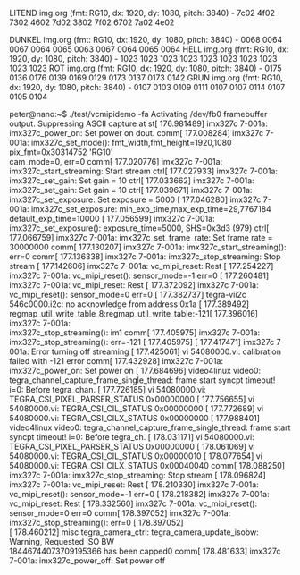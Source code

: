 LITEND img.org (fmt: RG10, dx: 1920, dy: 1080, pitch: 3840) - 7c02 4f02 7302 4602 7d02 3802 7f02 6702 7a02 4e02

DUNKEL img.org (fmt: RG10, dx: 1920, dy: 1080, pitch: 3840) - 0068 0064 0067 0064 0065 0063 0067 0064 0065 0064 
HELL   img.org (fmt: RG10, dx: 1920, dy: 1080, pitch: 3840) - 1023 1023 1023 1023 1023 1023 1023 1023 1023 1023 
ROT    img.org (fmt: RG10, dx: 1920, dy: 1080, pitch: 3840) - 0175 0136 0176 0139 0169 0129 0173 0137 0173 0142
GRUN   img.org (fmt: RG10, dx: 1920, dy: 1080, pitch: 3840) - 0107 0103 0109 0111 0107 0107 0114 0107 0105 0104 


peter@nano:~$ ./test/vcmipidemo -fa
Activating /dev/fb0 framebuffer output.
Suppressing ASCII capture at st[  176.981489] imx327c 7-001a: imx327c_power_on: Set power on dout.
comm[  177.008284] imx327c 7-001a: imx327c_set_mode(): fmt_width,fmt_height=1920,1080 pix_fmt=0x30314752 'RG10'   
                   cam_mode=0, err=0
comm[  177.020776] imx327c 7-001a: imx327c_start_streaming: Start stream
ctrl[  177.027933] imx327c 7-001a: imx327c_set_gain: Set gain = 10
ctrl[  177.033662] imx327c 7-001a: imx327c_set_gain: Set gain = 10
ctrl[  177.039671] imx327c 7-001a: imx327c_set_exposure: Set exposure = 5000
    [  177.046280] imx327c 7-001a: imx327c_set_exposure: min_exp_time,max_exp_time=29,7767184 
                   default_exp_time=10000
    [  177.056599] imx327c 7-001a: imx327c_set_exposure(): exposure_time=5000, SHS=0x3d3 (979)
ctrl[  177.066759] imx327c 7-001a: imx327c_set_frame_rate: Set frame rate = 30000000
comm[  177.130207] imx327c 7-001a: imx327c_start_streaming(): err=0
comm[  177.136338] imx327c 7-001a: imx327c_stop_streaming: Stop stream
    [  177.142606] imx327c 7-001a: vc_mipi_reset: Rest
    [  177.254227] imx327c 7-001a: vc_mipi_reset(): sensor_mode=-1 err=0
    [  177.260481] imx327c 7-001a: vc_mipi_reset: Rest
    [  177.372092] imx327c 7-001a: vc_mipi_reset(): sensor_mode=0 err=0
    [  177.382737] tegra-vii2c 546c0000.i2c: no acknowledge from address 0x1a
    [  177.389492] regmap_util_write_table_8:regmap_util_write_table:-121[  177.396016] imx327c 7-001a:  
                   imx327c_stop_streaming(): im1
comm[  177.405975] imx327c 7-001a: imx327c_stop_streaming(): err=-121
    [  177.405975]
    [  177.417471] imx327c 7-001a: Error turning off streaming
    [  177.425061] vi 54080000.vi: calibration failed with -121 error
comm[  177.432928] imx327c 7-001a: imx327c_power_on: Set power on
    [  177.684696] video4linux video0: tegra_channel_capture_frame_single_thread: frame start syncpt timeout! i=0: 
                   Before tegra_chan.
    [  177.726185] vi 54080000.vi: TEGRA_CSI_PIXEL_PARSER_STATUS 0x00000000
    [  177.756655] vi 54080000.vi: TEGRA_CSI_CIL_STATUS 0x00000000
    [  177.772689] vi 54080000.vi: TEGRA_CSI_CILX_STATUS 0x00000000
    [  177.988401] video4linux video0: tegra_channel_capture_frame_single_thread: frame start syncpt timeout! i=0: 
                   Before tegra_ch.
    [  178.031171] vi 54080000.vi: TEGRA_CSI_PIXEL_PARSER_STATUS 0x00000000
    [  178.061069] vi 54080000.vi: TEGRA_CSI_CIL_STATUS 0x00000010
    [  178.077654] vi 54080000.vi: TEGRA_CSI_CILX_STATUS 0x00040040
comm[  178.088250] imx327c 7-001a: imx327c_stop_streaming: Stop stream
    [  178.096824] imx327c 7-001a: vc_mipi_reset: Rest
    [  178.210330] imx327c 7-001a: vc_mipi_reset(): sensor_mode=-1 err=0
    [  178.218382] imx327c 7-001a: vc_mipi_reset: Rest
    [  178.332560] imx327c 7-001a: vc_mipi_reset(): sensor_mode=0 err=0
comm[  178.397052] imx327c 7-001a: imx327c_stop_streaming(): err=0
    [  178.397052]       
    [  178.460212] misc tegra_camera_ctrl: tegra_camera_update_isobw: Warning, Requested ISO BW     
                   18446744073709195366 has been capped0
comm[  178.481633] imx327c 7-001a: imx327c_power_off: Set power off